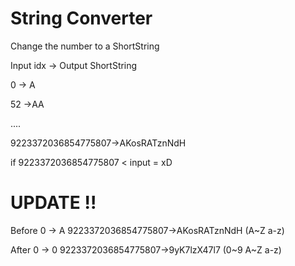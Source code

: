 String Converter
========

Change the number to a ShortString

Input idx -> Output ShortString

0 -> A

52 ->AA

....

9223372036854775807->AKosRATznNdH

if 9223372036854775807 < input = xD



UPDATE !!
========

Before 0 -> A
       9223372036854775807->AKosRATznNdH
(A~Z a-z)

After 0 -> 0
      9223372036854775807->9yK7lzX47l7
(0~9 A~Z a-z)      


